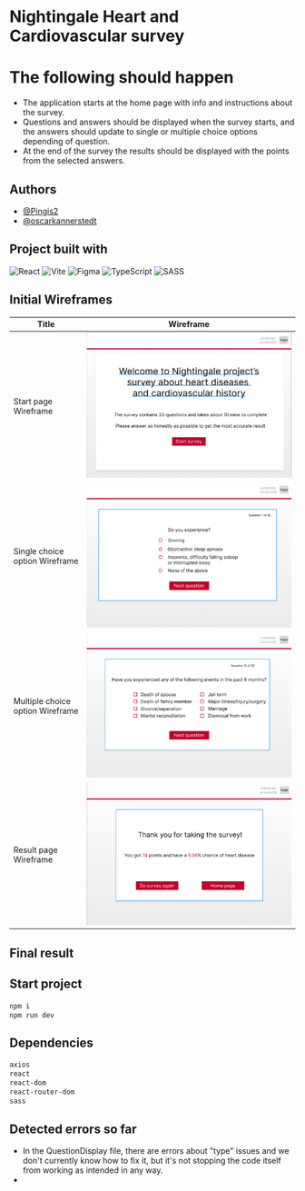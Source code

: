 # Nightingale Heart and Cardiovascular survey

# The following should happen 

- The application starts at the home page with info and instructions about the survey.
- Questions and answers should be displayed when the survey starts, and the answers should update to single or multiple choice options depending of question.
- At the end of the survey the results should be displayed with the points from the selected answers.

## Authors

- [@Pingis2](https://github.com/Pingis2)
- [@oscarkannerstedt](https://github.com/oscarkannerstedt)

## Project built with

![React](https://img.shields.io/badge/react-%2320232a.svg?style=for-the-badge&logo=react&logoColor=%2361DAFB)
![Vite](https://img.shields.io/badge/vite-%23646CFF.svg?style=for-the-badge&logo=vite&logoColor=white)
![Figma](https://img.shields.io/badge/figma-%23F24E1E.svg?style=for-the-badge&logo=figma&logoColor=white)
![TypeScript](https://img.shields.io/badge/typescript-%23007ACC.svg?style=for-the-badge&logo=typescript&logoColor=white)
![SASS](https://img.shields.io/badge/SASS-hotpink.svg?style=for-the-badge&logo=SASS&logoColor=white)

## Initial Wireframes

| **Title**              | **Wireframe**  |
|------------------------|----------------|
| Start page Wireframe     | ![Start page Wireframe](frontend/src/assets/wireframes/Start-page-Wireframe.png) |
| Single choice option Wireframe     | ![Single choice option Wireframe](frontend/src/assets/Wireframes/Single-choice-option-Wireframe.png) |
| Multiple choice option Wireframe    | ![Multiple choice option Wireframe](frontend/src/assets/Wireframes/Multiple-choice-option-Wireframe.png) |
| Result page Wireframe   | ![Result page Wireframe](frontend/src/assets/Wireframes/Result-page-Wireframe.png) |


## Final result

## Start project

```
npm i
npm run dev
```

## Dependencies

```
axios
react
react-dom
react-router-dom
sass
```

## Detected errors so far
- In the QuestionDisplay file, there are errors about "type" issues and we don't currently know how to fix it, but it's not stopping the code itself from working as intended in any way.
- 